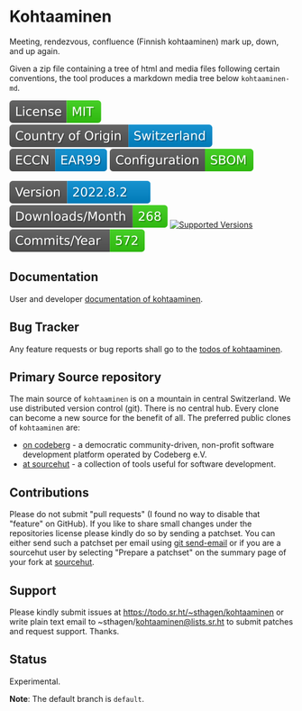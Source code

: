# Kohtaaminen

Meeting, rendezvous, confluence (Finnish kohtaaminen) mark up, down, and up again.

Given a zip file containing a tree of html and media files following certain conventions, 
the tool produces a markdown media tree below `kohtaaminen-md`.

[![License](docs/badges/license-spdx-mit.svg)](https://git.sr.ht/~sthagen/kohtaaminen/tree/default/item/LICENSE)
[![Country of Origin](docs/badges/country-of-origin-name-switzerland-neutral.svg)](https://git.sr.ht/~sthagen/kohtaaminen/tree/default/item/COUNTRY-OF-ORIGIN)
[![Export Classification Control Number (ECCN)](docs/badges/export-control-classification-number_eccn-ear99-neutral.svg)](https://git.sr.ht/~sthagen/kohtaaminen/tree/default/item/EXPORT-CONTROL-CLASSIFICATION-NUMBER)
[![Configuration](docs/badges/configuration-sbom.svg)](https://git.sr.ht/~sthagen/kohtaaminen/tree/default/item/docs/third-party/README.md)

[![Version](docs/badges/latest-release.svg)](https://pypi.python.org/pypi/kohtaaminen/)
[![Downloads](docs/badges/downloads-per-month.svg)](https://pepy.tech/project/kohtaaminen)
[![Supported Versions](https://img.shields.io/pypi/pyversions/kohtaaminen.svg?style=flat)](https://pypi.python.org/pypi/kohtaaminen/)
[![Maintenance Status](docs/badges/commits-per-year.svg)](https://git.sr.ht/~sthagen/kohtaaminen/log)

## Documentation

User and developer [documentation of kohtaaminen](https://codes.dilettant.life/docs/kohtaaminen).

## Bug Tracker

Any feature requests or bug reports shall go to the [todos of kohtaaminen](https://todo.sr.ht/~sthagen/kohtaaminen).

## Primary Source repository

The main source of `kohtaaminen` is on a mountain in central Switzerland.
We use distributed version control (git).
There is no central hub.
Every clone can become a new source for the benefit of all.
The preferred public clones of `kohtaaminen` are:

* [on codeberg](https://codeberg.org/sthagen/kohtaaminen) - a democratic community-driven, non-profit software development platform operated by Codeberg e.V.
* [at sourcehut](https://git.sr.ht/~sthagen/kohtaaminen) - a collection of tools useful for software development.

## Contributions

Please do not submit "pull requests" (I found no way to disable that "feature" on GitHub).
If you like to share small changes under the repositories license please kindly do so by sending a patchset.
You can either send such a patchset per email using [git send-email](https://git-send-email.io) or 
if you are a sourcehut user by selecting "Prepare a patchset" on the summary page of your fork at [sourcehut](https://git.sr.ht/).

## Support

Please kindly submit issues at https://todo.sr.ht/~sthagen/kohtaaminen or write plain text email to ~sthagen/kohtaaminen@lists.sr.ht to submit patches and request support. Thanks.

## Status

Experimental.

**Note**: The default branch is `default`.
